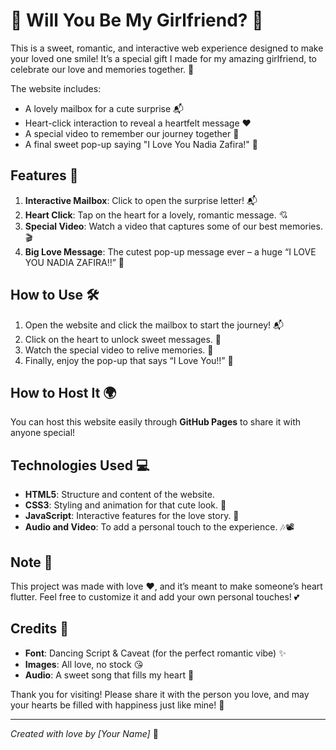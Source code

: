 # 💌 Will You Be My Girlfriend? 💖

This is a sweet, romantic, and interactive web experience designed to make your loved one smile! It’s a special gift I made for my amazing girlfriend, to celebrate our love and memories together. 🎉

The website includes:
- A lovely mailbox for a cute surprise 📬
- Heart-click interaction to reveal a heartfelt message ❤️
- A special video to remember our journey together 🎥
- A final sweet pop-up saying "I Love You Nadia Zafira!" 💖

## Features 🌸
1. **Interactive Mailbox**: Click to open the surprise letter! 📬
2. **Heart Click**: Tap on the heart for a lovely, romantic message. 💘
3. **Special Video**: Watch a video that captures some of our best memories. 🎬
4. **Big Love Message**: The cutest pop-up message ever – a huge “I LOVE YOU NADIA ZAFIRA!!” 💖

## How to Use 🛠
1. Open the website and click the mailbox to start the journey! 📬
2. Click on the heart to unlock sweet messages. 💖
3. Watch the special video to relive memories. 🎥
4. Finally, enjoy the pop-up that says “I Love You!!” 🥰

## How to Host It 🌍
You can host this website easily through **GitHub Pages** to share it with anyone special!

## Technologies Used 💻
- **HTML5**: Structure and content of the website.
- **CSS3**: Styling and animation for that cute look. 💅
- **JavaScript**: Interactive features for the love story. 💖
- **Audio and Video**: To add a personal touch to the experience. 🎶📽️

## Note 📝
This project was made with love ❤️, and it’s meant to make someone’s heart flutter. Feel free to customize it and add your own personal touches! 💕

## Credits 🌟
- **Font**: Dancing Script & Caveat (for the perfect romantic vibe) ✨
- **Images**: All love, no stock 😘
- **Audio**: A sweet song that fills my heart 💖

Thank you for visiting! Please share it with the person you love, and may your hearts be filled with happiness just like mine! 🥰

---

*Created with love by [Your Name]* 💖
